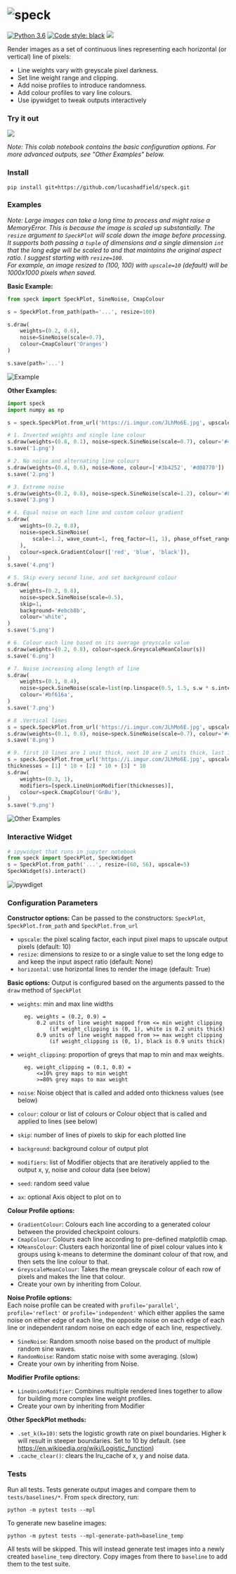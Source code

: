 ![speck](https://i.imgur.com/MFWe4EW.png)
======

[![Python 3.6](https://img.shields.io/badge/python-3.6+-blue.svg)](#)
[![Code style: black](https://img.shields.io/badge/code%20style-black-000000.svg)](https://github.com/psf/black)
[![](http://hits.dwyl.com/lucashadfield/speck.svg)](http://hits.dwyl.com/lucashadfield/speck)

Render images as a set of continuous lines representing each horizontal (or vertical) line of pixels:
- Line weights vary with greyscale pixel darkness.
- Set line weight range and clipping.
- Add noise profiles to introduce randomness.
- Add colour profiles to vary line colours.
- Use ipywidget to tweak outputs interactively

### Try it out
[<img src="https://colab.research.google.com/assets/colab-badge.svg" align="center">](https://colab.research.google.com/github/lucashadfield/speck/blob/master/speck_colab.ipynb)

*Note: This colab notebook contains the basic configuration options. For more advanced outputs, see "Other Examples" below.*

### Install
```
pip install git+https://github.com/lucashadfield/speck.git
```


### Examples

*Note: Large images can take a long time to process and might raise a MemoryError. This is because the image is scaled up substantially. The `resize` argument to `SpeckPlot` will scale down the image before processing. It supports both passing a `tuple` of dimensions and a single dimension `int` that the long edge will be scaled to and that maintains the original aspect ratio. I suggest starting with `resize=100`.  
For example, an image resized to (100, 100) with `upscale=10` (default) will be 1000x1000 pixels when saved.*


**Basic Example:**
```python
from speck import SpeckPlot, SineNoise, CmapColour

s = SpeckPlot.from_path(path='...', resize=100)

s.draw(
    weights=(0.2, 0.6),
    noise=SineNoise(scale=0.7),
    colour=CmapColour('Oranges')
)

s.save(path='...')
```

![Example](https://i.imgur.com/SHUMebO.png)


**Other Examples:**
```python
import speck
import numpy as np

s = speck.SpeckPlot.from_url('https://i.imgur.com/JLhMo6E.jpg', upscale=8)

# 1. Inverted weights and single line colour
s.draw(weights=(0.8, 0.1), noise=speck.SineNoise(scale=0.7), colour='#434343')
s.save('1.png')

# 2. No noise and alternating line colours
s.draw(weights=(0.4, 0.6), noise=None, colour=['#3b4252', '#d08770'])
s.save('2.png')

# 3. Extreme noise
s.draw(weights=(0.2, 0.8), noise=speck.SineNoise(scale=1.2), colour='#88c0d0')
s.save('3.png')

# 4. Equal noise on each line and custom colour gradient
s.draw(
    weights=(0.2, 0.8),
    noise=speck.SineNoise(
        scale=1.2, wave_count=1, freq_factor=(1, 1), phase_offset_range=(0, 0)
    ),
    colour=speck.GradientColour(['red', 'blue', 'black']),
)
s.save('4.png')

# 5. Skip every second line, and set background colour
s.draw(
    weights=(0.2, 0.8),
    noise=speck.SineNoise(scale=0.5),
    skip=1,
    background='#ebcb8b',
    colour='white',
)
s.save('5.png')

# 6. Colour each line based on its average greyscale value
s.draw(weights=(0.2, 0.8), colour=speck.GreyscaleMeanColour(s))
s.save('6.png')

# 7. Noise increasing along length of line
s.draw(
    weights=(0.1, 0.4),
    noise=speck.SineNoise(scale=list(np.linspace(0.5, 1.5, s.w * s.inter))),
    colour='#bf616a',
)
s.save('7.png')

# 8 .Vertical lines
s = speck.SpeckPlot.from_url('https://i.imgur.com/JLhMo6E.jpg', upscale=8, horizontal=False)
s.draw(weights=(0.1, 0.8), noise=speck.SineNoise(scale=0.7), colour='#434343')
s.save('8.png')

# 9. first 10 lines are 1 unit thick, next 10 are 2 units thick, last 10 are 3 units thick
s = speck.SpeckPlot.from_url('https://i.imgur.com/JLhMo6E.jpg', upscale=8)
thicknesses = [1] * 10 + [2] * 10 + [3] * 10
s.draw(
    weights=(0.3, 1),
    modifiers=[speck.LineUnionModifier(thicknesses)],
    colour=speck.CmapColour('GnBu'),
)
s.save('9.png')
```
![Other Examples](https://i.imgur.com/b12KOZb.jpg)

### Interactive Widget
```python
# ipywidget that runs in jupyter notebook
from speck import SpeckPlot, SpeckWidget
s = SpeckPlot.from_path('...', resize=(60, 56), upscale=5)
SpeckWidget(s).interact()
```
![ipywdiget](https://i.imgur.com/RoNdR3l.png)

### Configuration Parameters
**Constructor options:**
Can be passed to the constructors: `SpeckPlot`, `SpeckPlot.from_path` and `SpeckPlot.from_url`
- `upscale`: the pixel scaling factor, each input pixel maps to upscale output pixels (default: 10)
- `resize`: dimensions to resize to or a single value to set the long edge to and keep the input aspect ratio (default: None)
- `horizontal`: use horizontal lines to render the image (default: True)


**Basic options:**
Output is configured based on the arguments passed to the `draw` method of `SpeckPlot`

- `weights`: min and max line widths
        
        eg. weights = (0.2, 0.9) =
            0.2 units of line weight mapped from <= min weight clipping 
                (if weight_clipping is (0, 1), white is 0.2 units thick)
            0.9 units of line weight mapped from >= max weight clipping 
                (if weight_clipping is (0, 1), black is 0.9 units thick)
- `weight_clipping`: proportion of greys that map to min and max weights.
        
        eg. weight_clipping = (0.1, 0.8) =
            <=10% grey maps to min weight
            >=80% grey maps to max weight
- `noise`: Noise object that is called and added onto thickness values (see below)
- `colour`: colour or list of colours or Colour object that is called and applied to lines (see below)
- `skip`: number of lines of pixels to skip for each plotted line
- `background`: background colour of output plot
- `modifiers`: list of Modifier objects that are iteratively applied to the output x, y, noise and colour data (see below)
- `seed`: random seed value
- `ax`: optional Axis object to plot on to

**Colour Profile options:**
- `GradientColour`: Colours each line according to a generated colour between the provided checkpoint colours.
- `CmapColour`: Colours each line according to pre-defined matplotlib cmap.
- `KMeansColour`: Clusters each horizontal line of pixel colour values into k groups using k-means to determine the dominant colour of that row, and then sets the line colour to that.
- `GreyscaleMeanColour`: Takes the mean greyscale colour of each row of pixels and makes the line that colour.
- Create your own by inheriting from Colour.

**Noise Profile options:**  
Each noise profile can be created with `profile='parallel'`, `profile='reflect'` or `profile='independent'` which either applies the same noise on either edge of each line, the opposite noise on each edge of each line or independent random noise on each edge of each line, respectively.
- `SineNoise`: Random smooth noise based on the product of multiple random sine waves.
- `RandomNoise`: Random static noise with some averaging. (slow)
- Create your own by inheriting from Noise.

**Modifier Profile options:**
- `LineUnionModifier`: Combines multiple rendered lines together to allow for building more complex line weight profiles.
- Create your own by inheriting from Modifier

**Other SpeckPlot methods:**
- `.set_k(k=10)`: sets the logistic growth rate on pixel boundaries. Higher k will result in steeper boundaries. Set to 10 by default. (see https://en.wikipedia.org/wiki/Logistic_function)
- `.cache_clear()`: clears the lru_cache of x, y and noise data.

### Tests
Run all tests. Tests generate output images and compare them to `tests/baselines/*`. From `speck` directory, run:

```python -m pytest tests --mpl```

To generate new baseline images:

```python -m pytest tests --mpl-generate-path=baseline_temp```

All tests will be skipped. This will instead generate test images into a newly created `baseline_temp` directory. Copy images from there to `baseline` to add them to the test suite.